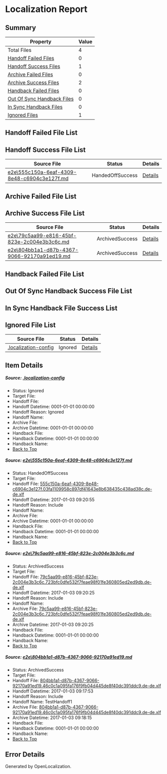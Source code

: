 # <a name='report-top'></a> Localization Report

## Summary
 Property | Value 
 -------- | ----- 
 Total Files | 4
[ Handoff Failed Files ](#handoff-failed-list)| 0
[ Handoff Success Files ](#handoff-success-list)| 1
[ Archive Failed Files ](#archive-failed-list)| 0
[ Archive Success Files ](#archive-success-list)| 2
[ Handback Failed Files ](#handback-failed-list)| 0
[ Out Of Sync Handback Files ](#outofsync-handback-success-list)| 0
[ In Sync Handback Files ](#insync-handback-success-list)| 0
[ Ignored Files ](#ignored-list)| 1

## <a name='handoff-failed-list'></a> Handoff Failed File List

## <a name='handoff-success-list'></a> Handoff Success File List
 Source File | Status | Details 
 ----------- | ------ | ------- 
 [e2e\555c150a-6eaf-4309-8e48-c6904c3e127f.md](https://github.com/OpenLocalizationTestOrg/ol-test1/blob/31d0222d843052fd1e0cbcdb34e3ae0ddd23be51/e2e/555c150a-6eaf-4309-8e48-c6904c3e127f.md) | HandedOffSuccess | [Details](#8f28085b687aa226a817853d3cb4d249df24010a1)

## <a name='archive-failed-list'></a> Archive Failed File List

## <a name='archive-success-list'></a> Archive Success File List
 Source File | Status | Details 
 ----------- | ------ | ------- 
 [e2e\79c5aa99-e816-45bf-823e-2c004e3b3c6c.md](https://github.com/OpenLocalizationTestOrg/ol-test1/blob/63bfa4c09c9260e8df81efa9b188226b222a611c/e2e/79c5aa99-e816-45bf-823e-2c004e3b3c6c.md) | ArchivedSuccess | [Details](#da1c88c729fbfb5aa6edfb20c53fdfefc17f66192)
 [e2e\804bb1a1-d87b-4367-9066-92170a91ed19.md](https://github.com/OpenLocalizationTestOrg/ol-test1/blob/70f35a16462a9926cff432899455ad1c3e9b954d/e2e/804bb1a1-d87b-4367-9066-92170a91ed19.md) | ArchivedSuccess | [Details](#afc3dc83a39121aae1beaf010f9abf3dd5ffbbdb3)

## <a name='handback-failed-list'></a> Handback Failed File List

## <a name='outofsync-handback-success-list'></a> Out Of Sync Handback Success File List

## <a name='insync-handback-success-list'></a> In Sync Handback File Success List

## <a name='ignored-list'></a> Ignored File List
 Source File | Status | Details 
 ----------- | ------ | ------- 
 [.localization-config](https://github.com/OpenLocalizationTestOrg/ol-test1/blob/31d0222d843052fd1e0cbcdb34e3ae0ddd23be51/.localization-config) | Ignored | [Details](#cb0632cf59c1387fc1742bfb9fa3c47f87e2e5c90)

## Item Details
##### <a name='cb0632cf59c1387fc1742bfb9fa3c47f87e2e5c90'></a> Source: [.localization-config](https://github.com/OpenLocalizationTestOrg/ol-test1/blob/31d0222d843052fd1e0cbcdb34e3ae0ddd23be51/.localization-config)
* Status: Ignored
* Target File: 
* Handoff File: 
* Handoff Datetime: 0001-01-01 00:00:00
* Handoff Reason: Ignored
* Handoff Name: 
* Archive File: 
* Archive Datetime: 0001-01-01 00:00:00
* Handback File: 
* Handback Datetime: 0001-01-01 00:00:00
* Handback Name: 
* [Back to Top](#report-top)

##### <a name='8f28085b687aa226a817853d3cb4d249df24010a1'></a> Source: [e2e\555c150a-6eaf-4309-8e48-c6904c3e127f.md](https://github.com/OpenLocalizationTestOrg/ol-test1/blob/31d0222d843052fd1e0cbcdb34e3ae0ddd23be51/e2e/555c150a-6eaf-4309-8e48-c6904c3e127f.md)
* Status: HandedOffSuccess
* Target File: 
* Handoff File: [555c150a-6eaf-4309-8e48-c6904c3e127f.03fa1109958c897df41643e8b638435c438ad38c.de-de.xlf](https://github.com/OpenLocalizationTestOrg/ol-test1-handoff/blob/23ad706360a097dcbd00438596c0338087a4d4f9/ol-handoff/OpenLocalizationTestOrg/ol-test1-dede/ci/ht/555c150a-6eaf-4309-8e48-c6904c3e127f.03fa1109958c897df41643e8b638435c438ad38c.de-de.xlf)
* Handoff Datetime: 2017-01-03 09:20:55
* Handoff Reason: Include
* Handoff Name: 
* Archive File: 
* Archive Datetime: 0001-01-01 00:00:00
* Handback File: 
* Handback Datetime: 0001-01-01 00:00:00
* Handback Name: 
* [Back to Top](#report-top)

##### <a name='da1c88c729fbfb5aa6edfb20c53fdfefc17f66192'></a> Source: [e2e\79c5aa99-e816-45bf-823e-2c004e3b3c6c.md](https://github.com/OpenLocalizationTestOrg/ol-test1/blob/63bfa4c09c9260e8df81efa9b188226b222a611c/e2e/79c5aa99-e816-45bf-823e-2c004e3b3c6c.md)
* Status: ArchivedSuccess
* Target File: 
* Handoff File: [79c5aa99-e816-45bf-823e-2c004e3b3c6c.723bfc0dfe532f7feae98f01fe360805ed2ed9db.de-de.xlf](https://github.com/OpenLocalizationTestOrg/ol-test1-handoff/blob/b1a04c58be52ecdee0c9da1713f7d4f198ca9842/ol-handoff/OpenLocalizationTestOrg/ol-test1-dede/ci/ht/79c5aa99-e816-45bf-823e-2c004e3b3c6c.723bfc0dfe532f7feae98f01fe360805ed2ed9db.de-de.xlf)
* Handoff Datetime: 2017-01-03 09:20:25
* Handoff Reason: Include
* Handoff Name: 
* Archive File: [79c5aa99-e816-45bf-823e-2c004e3b3c6c.723bfc0dfe532f7feae98f01fe360805ed2ed9db.de-de.xlf](https://github.com/OpenLocalizationTestOrg/ol-test1-handoff/blob/7abba244ecebb373229101e5059b39c957d05dc5/ol-archive/OpenLocalizationTestOrg/ol-test1-dede/ci/ht/79c5aa99-e816-45bf-823e-2c004e3b3c6c.723bfc0dfe532f7feae98f01fe360805ed2ed9db.de-de.xlf)
* Archive Datetime: 2017-01-03 09:20:25
* Handback File: 
* Handback Datetime: 0001-01-01 00:00:00
* Handback Name: 
* [Back to Top](#report-top)

##### <a name='afc3dc83a39121aae1beaf010f9abf3dd5ffbbdb3'></a> Source: [e2e\804bb1a1-d87b-4367-9066-92170a91ed19.md](https://github.com/OpenLocalizationTestOrg/ol-test1/blob/70f35a16462a9926cff432899455ad1c3e9b954d/e2e/804bb1a1-d87b-4367-9066-92170a91ed19.md)
* Status: ArchivedSuccess
* Target File: 
* Handoff File: [804bb1a1-d87b-4367-9066-92170a91ed19.46c0c1a095fa176f9fb04d445de8f40dc391ddc9.de-de.xlf](https://github.com/OpenLocalizationTestOrg/ol-test1-handoff/blob/14b56a6ef675bb52c71b8dd65b0eef61ffe49d90/ol-handoff/OpenLocalizationTestOrg/ol-test1-dede/ci/ht/804bb1a1-d87b-4367-9066-92170a91ed19.46c0c1a095fa176f9fb04d445de8f40dc391ddc9.de-de.xlf)
* Handoff Datetime: 2017-01-03 09:17:53
* Handoff Reason: Include
* Handoff Name: TestHandoff1
* Archive File: [804bb1a1-d87b-4367-9066-92170a91ed19.46c0c1a095fa176f9fb04d445de8f40dc391ddc9.de-de.xlf](https://github.com/OpenLocalizationTestOrg/ol-test1-handoff/blob/f5ef459c7aa421b4c9805e6b84f4fe025c3bf4f2/ol-archive/OpenLocalizationTestOrg/ol-test1-dede/ci/ht/804bb1a1-d87b-4367-9066-92170a91ed19.46c0c1a095fa176f9fb04d445de8f40dc391ddc9.de-de.xlf)
* Archive Datetime: 2017-01-03 09:18:15
* Handback File: 
* Handback Datetime: 0001-01-01 00:00:00
* Handback Name: 
* [Back to Top](#report-top)


## Error Details

Generated by OpenLocalization.
